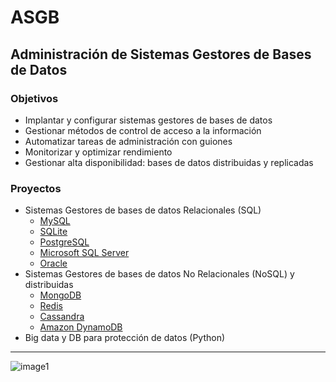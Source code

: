 # ASGB
## Administración de Sistemas Gestores de Bases de Datos
### Objetivos
* Implantar y configurar sistemas gestores de bases de datos
* Gestionar métodos de control de acceso a la información
* Automatizar tareas de administración con guiones
* Monitorizar y optimizar rendimiento
* Gestionar alta disponibilidad: bases de datos distribuidas y replicadas
### Proyectos
* Sistemas Gestores de bases de datos Relacionales (SQL)
  * [MySQL](https://www.mysql.com/)
  * [SQLite](files/sqlite.md)
  * [PostgreSQL](https://www.postgresql.org/)
  * [Microsoft SQL Server](https://www.microsoft.com/es-es/sql-server/sql-server-downloads)
  * [Oracle](https://www.oracle.com/es/Downloads/)
* Sistemas Gestores de bases de datos No Relacionales (NoSQL) y distribuidas
  * [MongoDB](https://www.mongodb.com/es)
  * [Redis](https://redis.io/)
  * [Cassandra](https://cassandra.apache.org/)
  * [Amazon DynamoDB](https://aws.amazon.com/es/dynamodb/)
* Big data y DB para protección de datos (Python)
***
![image1](https://github.com/user-attachments/assets/94ebdad7-a690-4ee5-b1e5-e88c24dc03f6)


